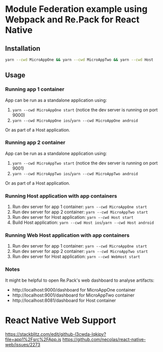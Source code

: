 # Module Federation example using Webpack and Re.Pack for React Native

## Installation

```bash
yarn --cwd MicroAppOne && yarn --cwd MicroAppTwo && yarn --cwd Host
```

## Usage

### Running app 1 container

App can be run as a standalone application using:

1. `yarn --cwd MicroAppOne start` (notice the dev server is running on port 9000)
2. `yarn --cwd MicroAppOne ios`/`yarn --cwd MicroAppOne android`

Or as part of a Host application.

### Running app 2 container

App can be run as a standalone application using:

1. `yarn --cwd MicroAppTwo start` (notice the dev server is running on port 9001)
2. `yarn --cwd MicroAppTwo ios`/`yarn --cwd MicroAppTwo android`

Or as part of a Host application.

### Running Host application with app containers

1. Run dev server for app 1 container: `yarn --cwd MicroAppOne start`
2. Run dev server for app 2 container: `yarn --cwd MicroAppTwo start`
3. Run dev server for Host application: `yarn --cwd Host start`
4. Build Host application: `yarn --cwd Host ios`/`yarn --cwd Host android`

### Running Web Host application with app containers

1. Run dev server for app 1 container: `yarn --cwd MicroAppOne start`
2. Run dev server for app 2 container: `yarn --cwd MicroAppTwo start`
3. Run dev server for Host application: `yarn --cwd WebHost start`

### Notes

It might be helpful to open Re.Pack's web dashboard to analyse artifacts:

- http://localhost:9000/dashboard for MicroAppOne container
- http://localhost:9001/dashboard for MicroAppTwo container
- http://localhost:8081/dashboard for Host container

# React Native Web Support

https://stackblitz.com/edit/github-l3cwda-lqkjpy?file=app1%2Fsrc%2FApp.js
https://github.com/necolas/react-native-web/issues/2273

